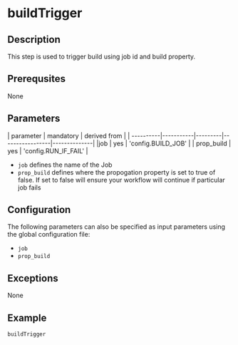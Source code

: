 # buildTrigger

## Description
This step is used to trigger build using job id and build property. 

## Prerequsites
None

## Parameters

| parameter | mandatory | derived from |
| ----------|-----------|---------|-----------------|--------------|
|job | yes | 'config.BUILD_JOB' |
| prop_build | yes | 'config.RUN_IF_FAIL' |

* `job` defines the name of the Job
* `prop_build` defines where the propogation property is set to true of false. If set to false will ensure your workflow will continue if particular job fails

## Configuration
The following parameters can also be specified as input parameters using the global configuration file:

* `job`
* `prop_build`

## Exceptions

None

## Example

```groovy
buildTrigger
```
